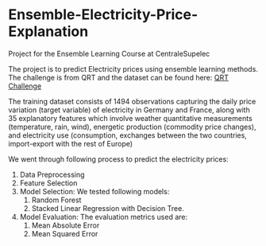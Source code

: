 # Ensemble-Electricity-Price-Explanation
Project for the Ensemble Learning Course at CentraleSupelec

The project is to predict Electricity prices using ensemble learning methods. The challenge is from QRT and the dataset can be found here: [QRT Challenge](https://challengedata.ens.fr/challenges/97/data)

The training dataset consists of 1494 observations capturing the daily price variation (target variable) of electricity in Germany and France, along with 35 explanatory features which involve weather quantitative measurements (temperature, rain, wind), energetic production (commodity price changes), and electricity use (consumption, exchanges between the two countries, import-export with the rest of Europe)

We went through following process to predict the electricity prices:

1. Data Preprocessing
2. Feature Selection
3. Model Selection: We tested following models:
   1. Random Forest
   2. Stacked Linear Regression with Decision Tree.
4. Model Evaluation: The evaluation metrics used are:
   1. Mean Absolute Error
   2. Mean Squared Error
